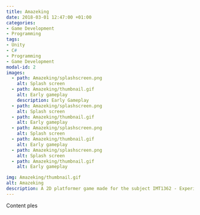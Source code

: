 ```yaml
---
title: Amazeking
date: 2018-03-01 12:47:00 +01:00
categories:
- Game Development
- Programming
tags:
- Unity
- C#
- Programming
- Game Development
modal-id: 2
images:
  - path: Amazeking/splashscreen.png
    alt: Splash screen
  - path: Amazeking/thumbnail.gif
    alt: Early gameplay
    description: Early Gameplay
  - path: Amazeking/splashscreen.png
    alt: Splash screen
  - path: Amazeking/thumbnail.gif
    alt: Early gameplay
  - path: Amazeking/splashscreen.png
    alt: Splash screen
  - path: Amazeking/thumbnail.gif
    alt: Early gameplay
  - path: Amazeking/splashscreen.png
    alt: Splash screen
  - path: Amazeking/thumbnail.gif
    alt: Early gameplay

img: Amazeking/thumbnail.gif
alt: Amazeking
description: A 2D platformer game made for the subject IMT1362 - Experience Design
---
```


Content ples
